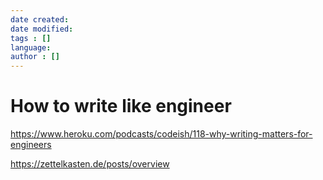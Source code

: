 ```yaml
---
date created: 
date modified: 
tags : []
language: 
author : []
---
```


# How to write like engineer

https://www.heroku.com/podcasts/codeish/118-why-writing-matters-for-engineers

https://zettelkasten.de/posts/overview